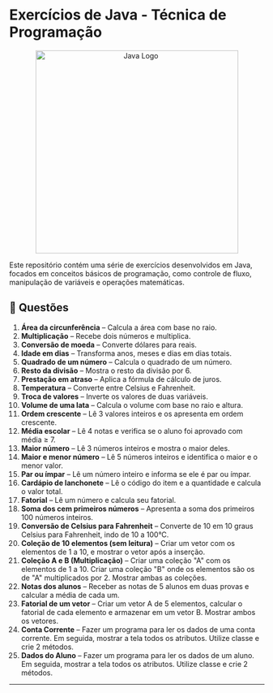 # Exercícios de Java - Técnica de Programação

<p align="center">
  <img src="https://marcas-logos.net/wp-content/uploads/2020/11/Java-logo-600x336.png" width="400px" height="auto" alt="Java Logo">
</p>

Este repositório contém uma série de exercícios desenvolvidos em Java, focados em conceitos básicos de programação, como controle de fluxo, manipulação de variáveis e operações matemáticas.

## 📌 Questões

1. **Área da circunferência** – Calcula a área com base no raio.  
2. **Multiplicação** – Recebe dois números e multiplica.  
3. **Conversão de moeda** – Converte dólares para reais.  
4. **Idade em dias** – Transforma anos, meses e dias em dias totais.  
5. **Quadrado de um número** – Calcula o quadrado de um número.  
6. **Resto da divisão** – Mostra o resto da divisão por 6.  
7. **Prestação em atraso** – Aplica a fórmula de cálculo de juros.  
8. **Temperatura** – Converte entre Celsius e Fahrenheit.  
9. **Troca de valores** – Inverte os valores de duas variáveis.  
10. **Volume de uma lata** – Calcula o volume com base no raio e altura.
11. **Ordem crescente** – Lê 3 valores inteiros e os apresenta em ordem crescente.
12. **Média escolar** – Lê 4 notas e verifica se o aluno foi aprovado com média ≥ 7.
13. **Maior número** – Lê 3 números inteiros e mostra o maior deles.
14. **Maior e menor número** – Lê 5 números inteiros e identifica o maior e o menor valor.
15. **Par ou ímpar** – Lê um número inteiro e informa se ele é par ou ímpar.
16. **Cardápio de lanchonete** – Lê o código do item e a quantidade e calcula o valor total.
17. **Fatorial** – Lê um número e calcula seu fatorial.
18. **Soma dos cem primeiros números** – Apresenta a soma dos primeiros 100 números inteiros.
19. **Conversão de Celsius para Fahrenheit** – Converte de 10 em 10 graus Celsius para Fahrenheit, indo de 10 a 100°C.
20. **Coleção de 10 elementos (sem leitura)** – Criar um vetor com os elementos de 1 a 10, e mostrar o vetor após a inserção.
21. **Coleção A e B (Multiplicação)** – Criar uma coleção "A" com os elementos de 1 a 10. Criar uma coleção "B" onde os elementos são os de "A" multiplicados por 2. Mostrar ambas as coleções.
22. **Notas dos alunos** – Receber as notas de 5 alunos em duas provas e calcular a média de cada um.
23. **Fatorial de um vetor** – Criar um vetor A de 5 elementos, calcular o fatorial de cada elemento e armazenar em um vetor B. Mostrar ambos os vetores.
24. **Conta Corrente** – Fazer um programa para ler os dados de uma conta corrente. Em seguida, mostrar a tela todos os atributos. Utilize classe e crie 2 métodos.
25. **Dados do Aluno** – Fazer um programa para ler os dados de um aluno. Em seguida, mostrar a tela todos os atributos. Utilize classe e crie 2 métodos.
---
